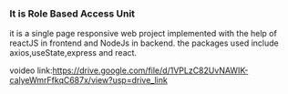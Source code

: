 ### It is Role Based Access Unit

it is a single page responsive web project implemented with the help of reactJS in frontend and NodeJs in backend.
the packages used include axios,useState,express and react.

voideo link:https://drive.google.com/file/d/1VPLzC82UvNAWIK-calyeWmrFfkqC687x/view?usp=drive_link
